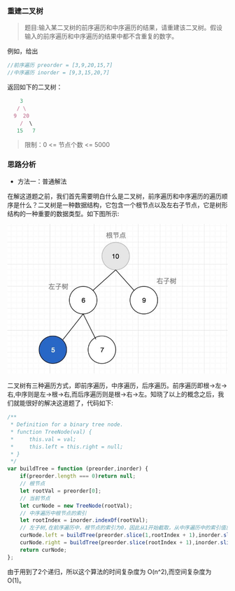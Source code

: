 ### 重建二叉树

> 题目:输入某二叉树的前序遍历和中序遍历的结果，请重建该二叉树。假设输入的前序遍历和中序遍历的结果中都不含重复的数字。

例如，给出

```js
//前序遍历 preorder = [3,9,20,15,7]
//中序遍历 inorder = [9,3,15,20,7]
```

返回如下的二叉树：

```js
    3
   / \
  9  20
    /  \
   15   7
```
> 限制：0 <= 节点个数 <= 5000

### 思路分析

- 方法一：普通解法

在解这道题之前，我们首先需要明白什么是二叉树，前序遍历和中序遍历的遍历顺序是什么？二叉树是一种数据结构，它包含一个根节点以及左右子节点，它是树形结构的一种重要的数据类型。如下图所示:

![](../../images/tree.png)

二叉树有三种遍历方式，即前序遍历，中序遍历，后序遍历。前序遍历即根->左->右,中序则是左->根->右,而后序遍历则是根->右->左。知晓了以上的概念之后，我们就能很好的解决这道题了，代码如下:

```js
/**
 * Definition for a binary tree node.
 * function TreeNode(val) {
 *     this.val = val;
 *     this.left = this.right = null;
 * }
 */
var buildTree = function (preorder,inorder) {
    if(preorder.length === 0)return null;
    // 根节点
    let rootVal = preorder[0];
    // 当前节点
    let curNode = new TreeNode(rootVal);
    // 中序遍历中根节点的索引
    let rootIndex = inorder.indexOf(rootVal);
    // 左子树,在前序遍历中，根节点的索引为0，因此从1开始截取，从中序遍历中的索引值加1结束即得到左子树,相反则得到右子树
    curNode.left = buildTree(preorder.slice(1,rootIndex + 1),inorder.slice(0,rootIndex));
    curNode.right = buildTree(preorder.slice(rootIndex + 1),inorder.slice(rootIndex + 1));
    return curNode;
};
```

由于用到了2个递归，所以这个算法的时间复杂度为 O(n^2),而空间复杂度为 O(1)。


